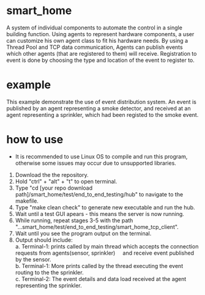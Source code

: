 # smart_home
A system of individual components to automate the control in a single building function.
Using agents to represent hardware components, a user can customize his own agent class to fit his hardware needs.
By using a Thread Pool and TCP data communication, Agents can publish events which other agents (that are registered to them) will receive.
Registration to event is done by choosing the type and location of the event to register to.

# example
This example demonstrate the use of event distribution system.
An event is published by an agent representing a smoke detector, and received at an agent representing a sprinkler, which had been registed to the smoke event.

# how to use
* It is recommended to use Linux OS to compile and run this program, otherwise some issues may occur due to unsupported libraries.
1. Download the the repository.
2. Hold "ctrl" + "alt" + "t" to open terminal.
3. Type "cd [your repo download path]/smart_home/test/end_to_end_testing/hub" to navigate to the makefile.
4. Type "make clean check" to generate new executable and run the hub. 
5. Wait until a test GUI apears - this means the server is now running.
6. While running, repeat stages 3-5 with the path "...smart_home/test/end_to_end_testing/smart_home_tcp_client".
7. Wait until you see the program output on the terminal.
8. Output should include:<br />
  a. Terminal-1: prints called by main thread which accepts the connection requests from agents(sensor, sprinkler) &nbsp;&nbsp;&nbsp;&nbsp;and receive event published by the sensor.<br />
  b. Terminal-1: More prints called by the thread executing the event routing to the the sprinkler.<br />
  c. Terminal-2: The event details and data load received at the agent representing the sprinkler.
